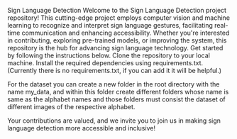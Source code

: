 Sign Language Detection
Welcome to the Sign Language Detection project repository! This cutting-edge project employs computer vision and machine learning to recognize and interpret sign language 
gestures, facilitating real-time communication and enhancing accessibility. Whether you're interested in contributing, exploring pre-trained models, or improving the system, 
this repository is the hub for advancing sign language technology. Get started by following the instructions below.
Clone the repository to your local machine.
Install the required dependencies using requirements.txt. (Currently there is no requirements.txt, if you can add it it will be helpful.)

For the dataset you can create a new folder in the root directory with the name my_data, and within this folder create different folders whose name is same as the alphabet
names and those folders must consist the dataset of different images of the respective alphabet.

Your contributions are valued, and we invite you to join us in making sign language detection more accessible and inclusive!
